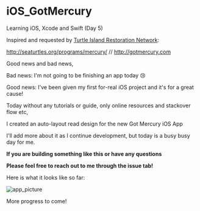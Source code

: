 # iOS_GotMercury
Learning iOS, Xcode and Swift (Day 5)

Inspired and requested by [Turtle Island Restoration Network](https://seaturtles.org/):

http://seaturtles.org/programs/mercury/ // http://gotmercury.com

Good news and bad news,

Bad news: I'm not going to be finishing an app today 😢

Good news: I've been given my first for-real iOS project and it's for a great cause!

Today without any tutorials or guide, only online resources and stackover flow etc,

I created an auto-layout read design for the new Got Mercury iOS App

I'll add more about it as I continue development, but today is a busy busy day for me.

**If you are building something like this or have any questions**

**Please feel free to reach out to me through the issue tab!**

Here is what it looks like so far:

![app_picture](http://i.imgur.com/6C2C9Sr.png)

More progress to come!
